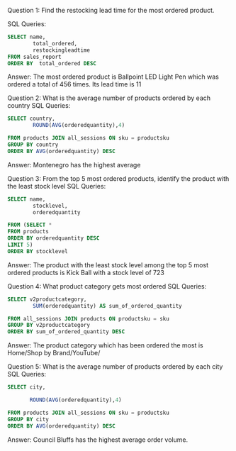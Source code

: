 Question 1: 
Find the restocking lead time for the most ordered product.

SQL Queries:
```SQL
SELECT name,
		total_ordered,
		restockingleadtime
FROM sales_report
ORDER BY  total_ordered DESC
```
Answer: 
The most ordered product is Ballpoint LED Light Pen which was ordered a total of 456 times. Its lead time is 11


Question 2: 
What is the average number of products ordered by each country
SQL Queries:
```SQL
SELECT country,
        ROUND(AVG(orderedquantity),4)

FROM products JOIN all_sessions ON sku = productsku
GROUP BY country
ORDER BY AVG(orderedquantity) DESC
```
Answer:
Montenegro has the highest average


Question 3: 
From the top 5 most ordered products, identify the product with the least stock level
SQL Queries:
```SQL
SELECT name,
		stocklevel,
		orderedquantity

FROM (SELECT * 
FROM products 
ORDER BY orderedquantity DESC 
LIMIT 5)
ORDER BY stocklevel
```
Answer:
The product with the least stock level among the top 5 most ordered products is Kick Ball with a stock level of 723


Question 4: 
What product category gets most ordered
SQL Queries:
```SQL
SELECT v2productcategory,
		SUM(orderedquantity) AS sum_of_ordered_quantity

FROM all_sessions JOIN products ON productsku = sku
GROUP BY v2productcategory
ORDER BY sum_of_ordered_quantity DESC
```
Answer:
The product category which has been ordered the most is Home/Shop by Brand/YouTube/


Question 5: 
What is the average number of products ordered by each city
SQL Queries:
```SQL
SELECT city,

	   ROUND(AVG(orderedquantity),4)

FROM products JOIN all_sessions ON sku = productsku
GROUP BY city
ORDER BY AVG(orderedquantity) DESC
```
Answer:
Council Bluffs has the highest average order volume.
